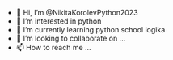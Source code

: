- 👋 Hi, I’m @NikitaKorolevPython2023
- 👀 I’m interested in python
- 🌱 I’m currently learning python school logika
- 💞️ I’m looking to collaborate on ...
- 📫 How to reach me ...

<!---
NikitaKorolevPython2023/NikitaKorolevPython2023 is a ✨ special ✨ repository because its `README.md` (this file) appears on your GitHub profile.
You can click the Preview link to take a look at your changes.
--->
